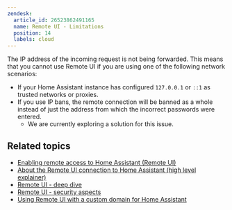 ```yaml
---
zendesk:
  article_id: 26523862491165
  name: Remote UI - Limitations
  position: 14
  labels: cloud
---
```


The IP address of the incoming request is not being forwarded. This means that you cannot use Remote UI if you are using one of the following network scenarios:

- If your Home Assistant instance has configured `127.0.0.1` or `::1` as trusted networks or proxies.
- If you use IP bans, the remote connection will be banned as a whole instead of just the address from which the incorrect passwords were entered.
  - We are currently exploring a solution for this issue.

## Related topics

- [Enabling remote access to Home Assistant (Remote UI)](/hc/en-us/articles/26474279202973/)
- [About the Remote UI connection to Home Assistant (high level explainer)](/hc/en-us/articles/26469707849629/)
- [Remote UI - deep dive](/hc/en-us/articles/25619268678557/)
- [Remote UI - security aspects](/hc/en-us/articles/26508882007581/)
- [Using Remote UI with a custom domain for Home Assistant](/hc/en-us/articles/26497540527517/)